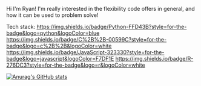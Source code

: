 Hi I'm Ryan!
I'm really interested in the flexibility code offers in general, and how it can be used to problem solve!

Tech stack:
 	https://img.shields.io/badge/Python-FFD43B?style=for-the-badge&logo=python&logoColor=blue
 	https://img.shields.io/badge/C%2B%2B-00599C?style=for-the-badge&logo=c%2B%2B&logoColor=white
  https://img.shields.io/badge/JavaScript-323330?style=for-the-badge&logo=javascript&logoColor=F7DF1E
   	https://img.shields.io/badge/R-276DC3?style=for-the-badge&logo=r&logoColor=white

[![Anurag's GitHub stats](https://github-readme-stats.vercel.app/api?username=ryan195&count_private=true&theme=dark)](https://github.com/anuraghazra/github-readme-stats)

<!--
**ryan195/ryan195** is a ✨ _special_ ✨ repository because its `README.md` (this file) appears on your GitHub profile.

Here are some ideas to get you started:

- 🔭 I’m currently working on ...
- 🌱 I’m currently learning ...
- 👯 I’m looking to collaborate on ...
- 🤔 I’m looking for help with ...
- 💬 Ask me about ...
- 📫 How to reach me: ...
- 😄 Pronouns: ...
- ⚡ Fun fact: ...
-->
